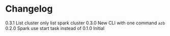# Changelog

0.3.1 List cluster only list spark cluster
0.3.0 New CLI with one command `azb`
0.2.0 Spark use start task instead of
0.1.0 Initial
